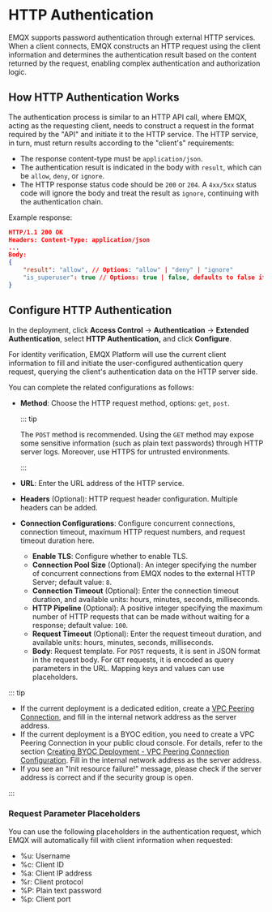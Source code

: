 # HTTP Authentication

EMQX supports password authentication through external HTTP services. When a client connects, EMQX constructs an HTTP request using the client information and determines the authentication result based on the content returned by the request, enabling complex authentication and authorization logic.

## How HTTP Authentication Works

The authentication process is similar to an HTTP API call, where EMQX, acting as the requesting client, needs to construct a request in the format required by the "API" and initiate it to the HTTP service. The HTTP service, in turn, must return results according to the "client's" requirements:

- The response content-type must be `application/json`.
- The authentication result is indicated in the body with `result`, which can be `allow`, `deny`, or `ignore`.
- The HTTP response status code should be `200` or `204`. A `4xx/5xx` status code will ignore the body and treat the result as `ignore`, continuing with the authentication chain.

Example response:

```json
HTTP/1.1 200 OK
Headers: Content-Type: application/json
...
Body:
{
    "result": "allow", // Options: "allow" | "deny" | "ignore"
    "is_superuser": true // Options: true | false, defaults to false if null
}
```

## Configure HTTP Authentication

In the deployment, click **Access Control** -> **Authentication** -> **Extended Authentication**, select **HTTP  Authentication,** and click **Configure**.

For identity verification, EMQX Platform will use the current client information to fill and initiate the user-configured authentication query request, querying the client's authentication data on the HTTP server side.

You can complete the related configurations as follows:

- **Method**: Choose the HTTP request method, options: `get`, `post`. 

  ::: tip

  The `POST` method is recommended. Using the `GET` method may expose some sensitive information (such as plain text passwords) through HTTP server logs. Moreover, use HTTPS for untrusted environments. 

  :::

- **URL**: Enter the URL address of the HTTP service.

- **Headers** (Optional): HTTP request header configuration. Multiple headers can be added.

- **Connection Configurations**: Configure concurrent connections, connection timeout, maximum HTTP request numbers, and request timeout duration here.

  - **Enable TLS**: Configure whether to enable TLS.
  - **Connection Pool Size** (Optional): An integer specifying the number of concurrent connections from EMQX nodes to the external HTTP Server; default value: `8`.
  - **Connection Timeout** (Optional): Enter the connection timeout duration, and available units: hours, minutes, seconds, milliseconds.
  - **HTTP Pipeline** (Optional): A positive integer specifying the maximum number of HTTP requests that can be made without waiting for a response; default value: `100`.
  - **Request Timeout** (Optional): Enter the request timeout duration, and available units: hours, minutes, seconds, milliseconds.
  - **Body**: Request template. For `POST` requests, it is sent in JSON format in the request body. For `GET` requests, it is encoded as query parameters in the URL. Mapping keys and values can use placeholders.


::: tip

- If the current deployment is a dedicated edition, create a [VPC Peering Connection](./vpc_peering.md), and fill in the internal network address as the server address.
- If the current deployment is a BYOC edition, you need to create a VPC Peering Connection in your public cloud console. For details, refer to the section [Creating BYOC Deployment - VPC Peering Connection Configuration](../create/byoc.md#vpc-peering-connection-configuration). Fill in the internal network address as the server address.
- If you see an "Init resource failure!" message, please check if the server address is correct and if the security group is open. 

:::

### Request Parameter Placeholders

You can use the following placeholders in the authentication request, which EMQX will automatically fill with client information when requested:

- %u: Username
- %c: Client ID
- %a: Client IP address
- %r: Client protocol
- %P: Plain text password
- %p: Client port
